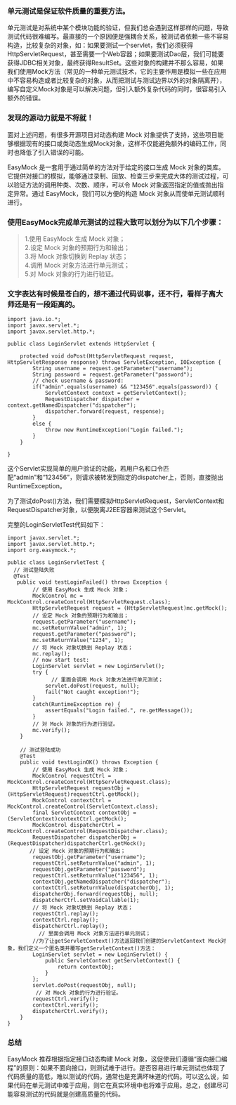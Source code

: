 ### 单元测试是保证软件质量的重要方法。
单元测试是对系统中某个模块功能的验证，但我们总会遇到这样那样的问题，导致测试代码很难编写。最直接的一个原因便是强耦合关系，被测试者依赖一些不容易构造，比较复杂的对象，如：如果要测试一个servlet，我们必须获得HttpServletRequest，甚至需要一个Web容器；如果要测试Dao层，我们可能要获得JDBC相关对象，最终获得ResultSet。这些对象的构建并不那么容易，如果我们使用Mock方法（常见的一种单元测试技术，它的主要作用是模拟一些在应用中不容易构造或者比较复杂的对象，从而把测试与测试边界以外的对象隔离开），编写自定义Mock对象是可以解决问题，但引入额外复杂代码的同时，很容易引入额外的错误。

### 发现的源动力就是不将就！
 面对上述问题，有很多开源项目对动态构建 Mock 对象提供了支持，这些项目能够根据现有的接口或类动态生成Mock对象，这样不仅能避免额外的编码工作，同时也降低了引入错误的可能。

EasyMock 是一套用于通过简单的方法对于给定的接口生成 Mock 对象的类库。它提供对接口的模拟，能够通过录制、回放、检查三步来完成大体的测试过程，可以验证方法的调用种类、次数、顺序，可以令 Mock 对象返回指定的值或抛出指定异常。通过 EasyMock，我们可以方便的构造 Mock 对象从而使单元测试顺利进行。

### 使用EasyMock完成单元测试的过程大致可以划分为以下几个步骤：

>1.使用 EasyMock 生成 Mock 对象；<br>
2.设定 Mock 对象的预期行为和输出；<br>
3.将 Mock 对象切换到 Replay 状态；<br>
4.调用 Mock 对象方法进行单元测试；<br>
5.对 Mock 对象的行为进行验证。<br>

### 文字表达有时候是苍白的，想不通过代码说事，还不行，看样子离大师还是有一段距离的。
```
import java.io.*;
import javax.servlet.*;
import javax.servlet.http.*;

public class LoginServlet extends HttpServlet {

    protected void doPost(HttpServletRequest request, HttpServletResponse response) throws ServletException, IOException {
        String username = request.getParameter("username");
        String password = request.getParameter("password");
        // check username & password:
        if("admin".equals(username) && "123456".equals(password)) {
            ServletContext context = getServletContext();
            RequestDispatcher dispatcher = context.getNamedDispatcher("dispatcher");
            dispatcher.forward(request, response);
        }
        else {
            throw new RuntimeException("Login failed.");
        }
    }

}
```
这个Servlet实现简单的用户验证的功能，若用户名和口令匹配“admin”和“123456”，则请求被转发到指定的dispatcher上，否则，直接抛出RuntimeException。

为了测试doPost()方法，我们需要模拟HttpServletRequest，ServletContext和RequestDispatcher对象，以便脱离J2EE容器来测试这个Servlet。


完整的LoginServletTest代码如下：
```
import javax.servlet.*;
import javax.servlet.http.*;
import org.easymock.*;

public class LoginServletTest {
  // 测试登陆失败
  @Test
   public void testLoginFailed() throws Exception {
        // 使用 EasyMock 生成 Mock 对象；
        MockControl mc = MockControl.createControl(HttpServletRequest.class);
        HttpServletRequest request = (HttpServletRequest)mc.getMock();
        // 设定 Mock 对象的预期行为和输出；
        request.getParameter("username");
        mc.setReturnValue("admin", 1);
        request.getParameter("password");
        mc.setReturnValue("1234", 1);
        // 将 Mock 对象切换到 Replay 状态；
        mc.replay();
        // now start test:
        LoginServlet servlet = new LoginServlet();
        try {
              // 里面会调用 Mock 对象方法进行单元测试；
            servlet.doPost(request, null);
            fail("Not caught exception!");
        }
        catch(RuntimeException re) {
            assertEquals("Login failed.", re.getMessage());
        }
        // 对 Mock 对象的行为进行验证。
        mc.verify();
    }

```
```
    // 测试登陆成功
    @Test
    public void testLoginOK() throws Exception {
        // 使用 EasyMock 生成 Mock 对象；
        MockControl requestCtrl = MockControl.createControl(HttpServletRequest.class);
        HttpServletRequest requestObj = (HttpServletRequest)requestCtrl.getMock();
        MockControl contextCtrl = MockControl.createControl(ServletContext.class);
        final ServletContext contextObj = (ServletContext)contextCtrl.getMock();
        MockControl dispatcherCtrl = MockControl.createControl(RequestDispatcher.class);
        RequestDispatcher dispatcherObj = (RequestDispatcher)dispatcherCtrl.getMock();
       // 设定 Mock 对象的预期行为和输出；
        requestObj.getParameter("username");
        requestCtrl.setReturnValue("admin", 1);
        requestObj.getParameter("password");
        requestCtrl.setReturnValue("123456", 1);
        contextObj.getNamedDispatcher("dispatcher");
        contextCtrl.setReturnValue(dispatcherObj, 1);
        dispatcherObj.forward(requestObj, null);
        dispatcherCtrl.setVoidCallable(1);
        // 将 Mock 对象切换到 Replay 状态；
        requestCtrl.replay();
        contextCtrl.replay();
        dispatcherCtrl.replay();
          // 里面会调用 Mock 对象方法进行单元测试；
        //为了让getServletContext()方法返回我们创建的ServletContext Mock对象，我们定义一个匿名类并覆写getServletContext()方法：
        LoginServlet servlet = new LoginServlet() {
            public ServletContext getServletContext() {
                return contextObj;
            }
        };
        servlet.doPost(requestObj, null);
         // 对 Mock 对象的行为进行验证。
        requestCtrl.verify();
        contextCtrl.verify();
        dispatcherCtrl.verify();
    }
}
```
### 总结
EasyMock 推荐根据指定接口动态构建 Mock 对象，这促使我们遵循“面向接口编程”的原则：如果不面向接口，则测试难于进行。是否容易进行单元测试也体现了代码质量的高低，难以测试的代码，通常也是充满坏味道的代码。可以这么说，如果代码在单元测试中难于应用，则它在真实环境中也将难于应用。总之，创建尽可能容易测试的代码就是创建高质量的代码。